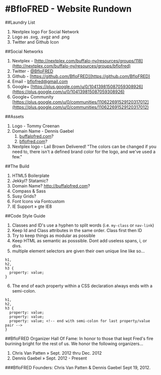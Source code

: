 #BfloFRED - Website Rundown
=========

##Laundry List
1. Nextplex logo For Social Network
2. Logo as .svg, .svgz and .png
3. Twitter and Github Icon

##Social Networks
1. Nextplex - [http://nextplex.com/buffalo-ny/resources/groups/118](http://nextplex.com/buffalo-ny/resources/groups/bflofred)
2. Twitter - [@BfloFRED](https://twitter.com/BfloFRED)
3. Github - [https://github.com/BfloFRED](https://github.com/BfloFRED)
4. Email - [&#098;&#102;&#108;&#111;&#102;&#114;&#101;&#100;&#064;&#103;&#109;&#097;&#105;&#108;&#046;&#099;&#111;&#109;](&#098;&#102;&#108;&#111;&#102;&#114;&#101;&#100;&#064;&#103;&#109;&#097;&#105;&#108;&#046;&#099;&#111;&#109;)
5. Google+ [https://plus.google.com/u/0/104139815087059308926](https://plus.google.com/u/0/104139815087059308926)
6. Google+ Community [https://plus.google.com/u/0/communities/110622691529120317012](https://plus.google.com/u/0/communities/110622691529120317012)

##Assets
1. Logo - Tommy Creenan
2. Domain Name - Dennis Gaebel
	1. [buffalofred.com](buffalofred.com)?
	2. [bflofred.com](bflofred.com)?
3. Nextplex logo - Lail Brown Delivered!
"The colors can be changed if you need to, there isn't a defined brand color for the logo, and we've used a few."

##The Build
1. HTML5 Boilerplate
2. Jekkyl? Statamic?
3. Domain Name? http://buffalofred.com?
4. Compass & Sass
5. Susy Grids?
6. Font Icons via Fontcustom
7. IE Support &raquo; gte IE8

##Code Style Guide
1. Classes and ID's use a hyphen to split words (i.e. ``my-class`` or ``nav-link``)
2. Keep Id and Class attributes in the same order. Class first then ID
3. Try to keep things as modular as possible
4. Keep HTML as semantic as posssible. Dont add useless spans, i, or divs.
5. multiple element selectors are given their own unique line like so…
<pre><code class="code-markup">h1,
h2,
h3 {
  property: value;
}</code></pre>
6. The end of each property within a CSS declaration always ends with a semi-colon.
<pre><code class="code-markup">h1,
h2,
h3 {
  property: value;
  property: value;
  property: value; &lt;!-- end with semi-colon for last property/value pair --&gt;
}</code></pre>


##BfloFRED Organizer Hall Of Fame:
In honor to those that kept Fred's fire burining bright for the rest of us. We honor the following organizers...

1. Chris Van Patten &raquo; Sept. 2012 thru Dec. 2012
2. Dennis Gaebel &raquo; Sept. 2012 - Present

###BfloFRED Founders:
Chris Van Patten &amp; Dennis Gaebel Sept 19, 2012.